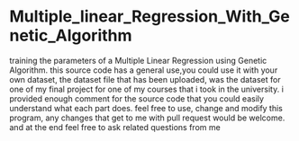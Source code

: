# Multiple_linear_Regression_With_Genetic_Algorithm
training the parameters of a Multiple Linear Regression using Genetic Algorithm.
this source code has a general use,you could use it with your own dataset, the dataset file that has been uploaded, was the dataset for one of my final project for one of my courses that i took in the university.
i provided enough comment for the source code that you could easily understand what each part does.
feel free to use, change and modify this program, any changes that get to me with pull request would be welcome.
and at the end feel free to ask related questions from me
